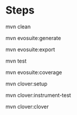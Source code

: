 # Steps

mvn clean

mvn evosuite:generate

mvn evosuite:export

mvn test

mvn evosuite:coverage

mvn clover:setup

mvn clover:instrument-test


mvn clover:clover